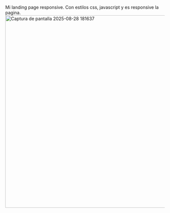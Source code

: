 Mi landing page responsive. Con estilos css, javascript y es responsive la pagina. 
<img width="1336" height="610" alt="Captura de pantalla 2025-08-28 181637" src="https://github.com/user-attachments/assets/14ec7393-d75a-483a-a533-37f44ba1f781" />
